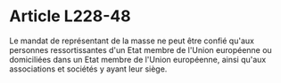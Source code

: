 # Article L228-48

Le mandat de représentant de la masse ne peut être confié qu'aux personnes ressortissantes d'un Etat membre de l'Union européenne ou domiciliées dans un Etat membre de l'Union européenne, ainsi qu'aux associations et sociétés y ayant leur siège.
